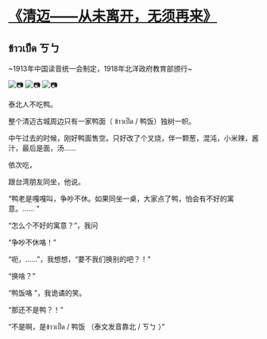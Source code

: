 # [《清迈——从未离开，无须再来》](https://github.com/raffello/raffello.github.io)

## ข้าวเป็ด ㄎㄅ

~1913年中国读音统一会制定，1918年北洋政府教育部颁行~

![📷](https://user-images.githubusercontent.com/63034623/78494952-280fde00-777c-11ea-9c78-3a2808eac6af.jpg)
![📷](https://user-images.githubusercontent.com/63034623/78495100-33630980-777c-11ea-8cd6-f21250789e9c.jpg)
![📷](https://user-images.githubusercontent.com/63034623/78495193-39f18100-777c-11ea-848e-95ab24deb84d.jpg)

泰北人不吃鸭。

整个清迈古城周边只有一家鸭面（ ข้าวเป็ด / 鸭饭）独树一帜。

中午过去的时候，刚好鸭面售空。只好改了个叉烧，伴一颗葱，混沌，小米辣，酱汁，最后是面，汤……

依次吃，

跟台湾朋友同坐，他说。

“鸭老是嘎嘎叫，争吵不休。如果同坐一桌，大家点了鸭，怕会有不好的寓意。…… ”

“怎么个不好的寓意？”，我问

“争吵不休咯！”

“呃，……”，我想想，“要不我们换别的吧？！”

“换啥？”

“鸭饭咯 ”，我诡谲的笑。

“那还不是鸭？！”

“不是啊，是ข้าวเป็ด / 鸭饭 （泰文发音靠北 / ㄎㄅ  ）”
